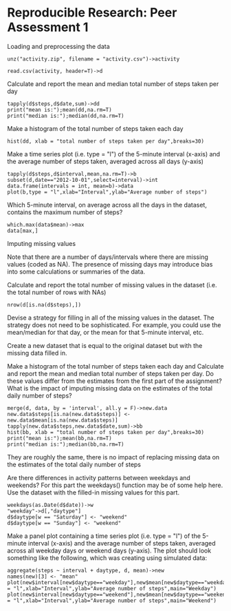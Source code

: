 Reproducible Research: Peer Assessment 1
========================================================
Loading and preprocessing the data

```{r}
unz("activity.zip", filename = "activity.csv")->activity

read.csv(activity, header=T)->d
```

Calculate and report the mean and median total number of steps taken per day
```{r}
tapply(d$steps,d$date,sum)->dd
print("mean is:");mean(dd,na.rm=T)
print("median is:");median(dd,na.rm=T)
```

Make a histogram of the total number of steps taken each day
```{r}
hist(dd, xlab = "total number of steps taken per day",breaks=30)
```

Make a time series plot (i.e. type = "l") of the 5-minute interval (x-axis) and the average number of steps taken, averaged across all days (y-axis)

```{r}
tapply(d$steps,d$interval,mean,na.rm=T)->b
subset(d,date=="2012-10-01",select=interval)->int
data.frame(intervals = int, mean=b)->data
plot(b,type = "l",xlab="Interval",ylab="Average number of steps")

```


Which 5-minute interval, on average across all the days in the dataset, contains the maximum number of steps?

```{r}
which.max(data$mean)->max
data[max,]
```


Imputing missing values

Note that there are a number of days/intervals where there are missing values (coded as NA). The presence of missing days may introduce bias into some calculations or summaries of the data.

Calculate and report the total number of missing values in the dataset (i.e. the total number of rows with NAs)
```{r}
nrow(d[is.na(d$steps),])
```

Devise a strategy for filling in all of the missing values in the dataset. The strategy does not need to be sophisticated. For example, you could use the mean/median for that day, or the mean for that 5-minute interval, etc.

Create a new dataset that is equal to the original dataset but with the missing data filled in.

Make a histogram of the total number of steps taken each day and Calculate and report the mean and median total number of steps taken per day. Do these values differ from the estimates from the first part of the assignment? What is the impact of imputing missing data on the estimates of the total daily number of steps?

```{r}
merge(d, data, by = 'interval', all.y = F)->new.data
new.data$steps[is.na(new.data$steps)] <- new.data$mean[is.na(new.data$steps)]
tapply(new.data$steps,new.data$date,sum)->bb
hist(bb, xlab = "total number of steps taken per day",breaks=30)
print("mean is:");mean(bb,na.rm=T)
print("median is:");median(bb,na.rm=T)
```
They are roughly the same,  there is no impact of replacing missing data on the estimates of the total daily number of steps

Are there differences in activity patterns between weekdays and weekends?
For this part the weekdays() function may be of some help here. Use the dataset with the filled-in missing values for this part.

```{r}
weekdays(as.Date(d$date))->w
"weekday"->d[,"daytype"]
d$daytype[w == "Saturday"] <- "weekend"
d$daytype[w == "Sunday"] <- "weekend"
```

Make a panel plot containing a time series plot (i.e. type = "l") of the 5-minute interval (x-axis) and the average number of steps taken, averaged across all weekday days or weekend days (y-axis). The plot should look something like the following, which was creating using simulated data:
```{r}
aggregate(steps ~ interval + daytype, d, mean)->new
names(new)[3] <- "mean"
plot(new$interval[new$daytype=="weekday"],new$mean[new$daytype=="weekday"],type = "l",xlab="Interval",ylab="Average number of steps",main="Weekday")
plot(new$interval[new$daytype=="weekend"],new$mean[new$daytype=="weekend"],type = "l",xlab="Interval",ylab="Average number of steps",main="Weekend")
```
